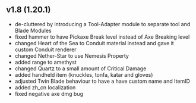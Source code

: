 ## v1.8 (1.20.1)
- de-cluttered by introducing a Tool-Adapter module to separate tool and Blade Modules
- fixed hammer to have Pickaxe Break level instead of Axe Breaking level
- changed Heart of the Sea to Conduit material instead and gave it custom Conduit renderer
- changed Nether-Star to use Nemesis Property
- added range to amethyst
- changed Quartz to a small amount of Critical Damage
- added handheld item (knuckles, tonfa, katar and gloves)
- adjusted Twin Blade behaviour to have a have custom name and ItemID
- added zh_cn localization
- fixed negative axe dmg bug